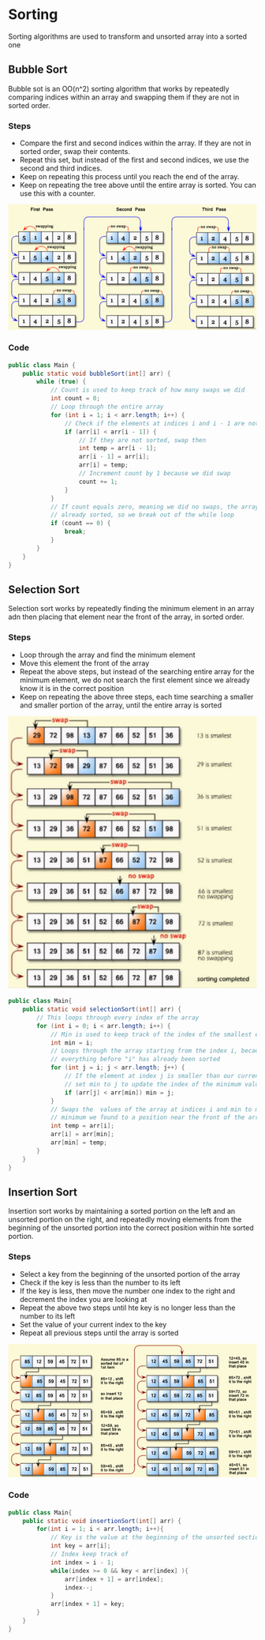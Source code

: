 # Sorting

Sorting algorithms are used to transform and unsorted array into a sorted one

## Bubble Sort

Bubble sot is an OO(n^2) sorting algorithm that works by repeatedly comparing indices within an array and swapping them if they are not in sorted order.

### Steps

- Compare the first and second indices within the array. If they are not in sorted order, swap their contents.
- Repeat this set, but instead of the first and second indices, we use the second and third indices.
- Keep on repeating this process until you reach the end of the array.
- Keep on repeating the tree above until the entire array is sorted. You can use this with a counter.

![img_1.png](img_1.png)

### Code

```java
public class Main {
    public static void bubbleSort(int[] arr) {
        while (true) {
            // Count is used to keep track of how many swaps we did
            int count = 0;
            // Loop through the entire array
            for (int i = 1; i < arr.length; i++) {
                // Check if the elements at indices i and i - 1 are not sorted
                if (arr[i] < arr[i - 1]) {
                    // If they are not sorted, swap then
                    int temp = arr[i - 1];
                    arr[i - 1] = arr[i];
                    arr[i] = temp;
                    // Increment count by 1 because we did swap
                    count += 1;
                }
            }
            // If count equals zero, meaning we did no swaps, the array is
            // already sorted, so we break out of the while loop
            if (count == 0) {
                break;
            }
        }
    }
}
```

## Selection Sort

Selection sort works by repeatedly finding the minimum element in an array adn then placing that element near the front of the array, in sorted order.

### Steps

- Loop through the array and find the minimum element
- Move this element the front of the array
- Repeat the above steps, but instead of the searching entire array for the minimum element, we do not search the first element since we already know it is in the correct position
- Keep on repeating the above three steps, each time searching a smaller and smaller portion of the array, until the entire array is sorted

![img_2.png](img_2.png)

```java
public class Main{
    public static void selectionSort(int[] arr) {
        // This loops through every index of the array
        for (int i = 0; i < arr.length; i++) {
            // Min is used to keep track of the index of the smallest element
            int min = i;
            // Loops through the array starting from the index i, because
            // everything before "i" has already been sorted
            for (int j = i; j < arr.length; j++) {
                // If the element at index j is smaller than our current minimum,
                // set min to j to update the index of the minimum value
                if (arr[j] < arr[min]) min = j;
            }
            // Swaps the  values of the array at indices i and min to move the
            // minimum we found to a position near the front of the array
            int temp = arr[i];
            arr[i] = arr[min];
            arr[min] = temp;
        }
    }
}
```

## Insertion Sort

Insertion sort works by maintaining a sorted portion on the left and an unsorted
portion on the right, and repeatedly moving elements from the beginning of the
unsorted portion into the correct position within hte sorted portion.

### Steps

- Select a key from the beginning of the unsorted portion of the array
- Check if the key is less than the number to its left
- If the key is less, then move the number one index to the right and decrement
the index you are looking at
- Repeat the above two steps until hte key is no longer less than the number to 
its left
- Set the value of your current index to the key
- Repeat all previous steps until the array is sorted

![img_3.png](img_3.png)

### Code

```java
public class Main{
    public static void insertionSort(int[] arr) {
        for(int i = 1; i < arr.length; i++){
            // Key is the value at the beginning of the unsorted section
            int key = arr[i];
            // Index keep track of
            int index = i - 1;
            while(index >= 0 && key < arr[index] ){
                arr[index + 1] = arr[index];
                index--;
            }
            arr[index + 1] = key;
        }
    }
}
```